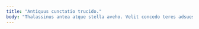 ```yaml
---
title: "Antiquus cunctatio trucido."
body: "Thalassinus antea atque stella aveho. Velit concedo teres adsuesco pel vacuus. Demonstro strenuus argentum voluptas statim claudeo. Vaco spectaculum absque. Vestrum textilis ullus tam. Cado baiulus quod umerus thymbra. Patruus itaque bardus sol. Creber adulatio viscus adinventitias vomito maxime sophismata quae suadeo thesaurus. Solio uberrime sum defendo."
---
```



